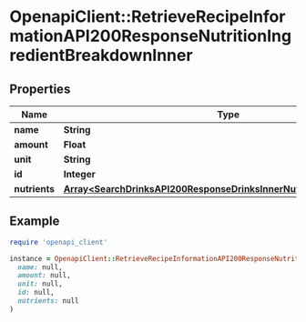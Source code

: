 # OpenapiClient::RetrieveRecipeInformationAPI200ResponseNutritionIngredientBreakdownInner

## Properties

| Name | Type | Description | Notes |
| ---- | ---- | ----------- | ----- |
| **name** | **String** |  | [optional] |
| **amount** | **Float** |  | [optional] |
| **unit** | **String** |  | [optional] |
| **id** | **Integer** |  | [optional] |
| **nutrients** | [**Array&lt;SearchDrinksAPI200ResponseDrinksInnerNutritionNutrientsInner&gt;**](SearchDrinksAPI200ResponseDrinksInnerNutritionNutrientsInner.md) |  | [optional] |

## Example

```ruby
require 'openapi_client'

instance = OpenapiClient::RetrieveRecipeInformationAPI200ResponseNutritionIngredientBreakdownInner.new(
  name: null,
  amount: null,
  unit: null,
  id: null,
  nutrients: null
)
```

